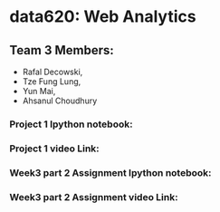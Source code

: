 # data620: Web Analytics
## Team 3 Members:
- Rafal Decowski, 
- Tze Fung Lung, 
- Yun Mai, 
- Ahsanul Choudhury

### Project 1 Ipython notebook:


### Project 1 video Link:


### Week3 part 2 Assignment Ipython notebook:


### Week3 part 2 Assignment video Link:

